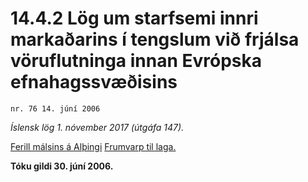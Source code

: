 # 14.4.2 Lög um starfsemi innri markaðarins í tengslum við frjálsa vöruflutninga innan Evrópska efnahagssvæðisins

`nr. 76 14. júní 2006`

_Íslensk lög 1. nóvember 2017 (útgáfa 147)._

[Ferill málsins á Alþingi](https://www.althingi.is/thingstorf/thingmalalistar-eftir-thingum/ferill/?ltg=132&mnr=669)
[Frumvarp til laga.](https://www.althingi.is/altext/132/s/0979.html)

**Tóku gildi 30. júní 2006.**

